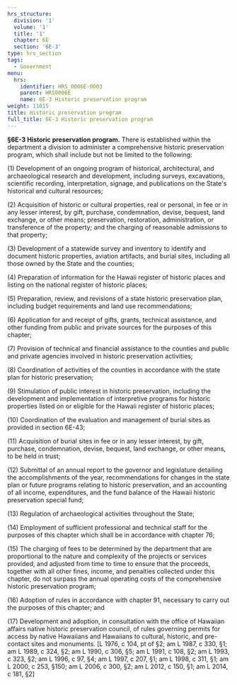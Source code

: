 ```yaml
---
hrs_structure:
  division: '1'
  volume: '1'
  title: '1'
  chapter: 6E
  section: '6E-3'
type: hrs_section
tags:
  - Government
menu:
  hrs:
    identifier: HRS_0006E-0003
    parent: HRS0006E
    name: 6E-3 Historic preservation program
weight: 11015
title: Historic preservation program
full_title: 6E-3 Historic preservation program
---
```

**§6E-3 Historic preservation program.** There is established within the department a division to administer a comprehensive historic preservation program, which shall include but not be limited to the following:

(1) Development of an ongoing program of historical, architectural, and archaeological research and development, including surveys, excavations, scientific recording, interpretation, signage, and publications on the State's historical and cultural resources;

(2) Acquisition of historic or cultural properties, real or personal, in fee or in any lesser interest, by gift, purchase, condemnation, devise, bequest, land exchange, or other means; preservation, restoration, administration, or transference of the property; and the charging of reasonable admissions to that property;

(3) Development of a statewide survey and inventory to identify and document historic properties, aviation artifacts, and burial sites, including all those owned by the State and the counties;

(4) Preparation of information for the Hawaii register of historic places and listing on the national register of historic places;

(5) Preparation, review, and revisions of a state historic preservation plan, including budget requirements and land use recommendations;

(6) Application for and receipt of gifts, grants, technical assistance, and other funding from public and private sources for the purposes of this chapter;

(7) Provision of technical and financial assistance to the counties and public and private agencies involved in historic preservation activities;

(8) Coordination of activities of the counties in accordance with the state plan for historic preservation;

(9) Stimulation of public interest in historic preservation, including the development and implementation of interpretive programs for historic properties listed on or eligible for the Hawaii register of historic places;

(10) Coordination of the evaluation and management of burial sites as provided in section 6E-43;

(11) Acquisition of burial sites in fee or in any lesser interest, by gift, purchase, condemnation, devise, bequest, land exchange, or other means, to be held in trust;

(12) Submittal of an annual report to the governor and legislature detailing the accomplishments of the year, recommendations for changes in the state plan or future programs relating to historic preservation, and an accounting of all income, expenditures, and the fund balance of the Hawaii historic preservation special fund;

(13) Regulation of archaeological activities throughout the State;

(14) Employment of sufficient professional and technical staff for the purposes of this chapter which shall be in accordance with chapter 76;

(15) The charging of fees to be determined by the department that are proportional to the nature and complexity of the projects or services provided, and adjusted from time to time to ensure that the proceeds, together with all other fines, income, and penalties collected under this chapter, do not surpass the annual operating costs of the comprehensive historic preservation program;

(16) Adoption of rules in accordance with chapter 91, necessary to carry out the purposes of this chapter; and

(17) Development and adoption, in consultation with the office of Hawaiian affairs native historic preservation council, of rules governing permits for access by native Hawaiians and Hawaiians to cultural, historic, and pre-contact sites and monuments. [L 1976, c 104, pt of §2; am L 1987, c 330, §1; am L 1989, c 324, §2; am L 1990, c 306, §5; am L 1991, c 108, §2; am L 1993, c 323, §2; am L 1996, c 97, §4; am L 1997, c 207, §1; am L 1998, c 311, §1; am L 2000, c 253, §150; am L 2006, c 300, §2; am L 2012, c 150, §1; am L 2014, c 181, §2]